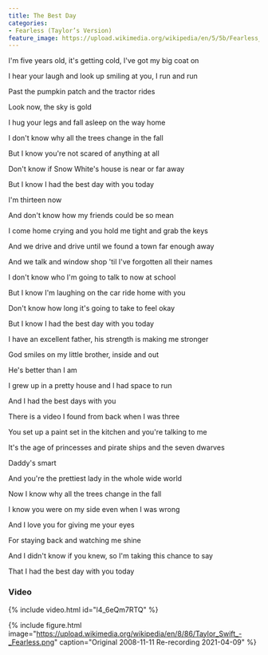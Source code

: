 ```yaml
---
title: The Best Day
categories:
- Fearless (Taylor’s Version)
feature_image: https://upload.wikimedia.org/wikipedia/en/5/5b/Fearless_%28Taylor%27s_Version%29_%282021_album_cover%29_by_Taylor_Swift.png
--- 
```

I'm five years old, it's getting cold, I've got my big coat on

I hear your laugh and look up smiling at you, I run and run

Past the pumpkin patch and the tractor rides

Look now, the sky is gold

I hug your legs and fall asleep on the way home

I don't know why all the trees change in the fall

But I know you're not scared of anything at all

Don't know if Snow White's house is near or far away

But I know I had the best day with you today

I'm thirteen now

And don't know how my friends could be so mean

I come home crying and you hold me tight and grab the keys

And we drive and drive until we found a town far enough away

And we talk and window shop 'til I've forgotten all their names

I don't know who I'm going to talk to now at school

But I know I'm laughing on the car ride home with you

Don't know how long it's going to take to feel okay

But I know I had the best day with you today

I have an excellent father, his strength is making me stronger

God smiles on my little brother, inside and out

He's better than I am

I grew up in a pretty house and I had space to run

And I had the best days with you

There is a video I found from back when I was three

You set up a paint set in the kitchen and you're talking to me

It's the age of princesses and pirate ships and the seven dwarves

Daddy's smart

And you're the prettiest lady in the whole wide world

Now I know why all the trees change in the fall

I know you were on my side even when I was wrong

And I love you for giving me your eyes

For staying back and watching me shine

And I didn't know if you knew, so I'm taking this chance to say

That I had the best day with you today
### Video

{% include video.html id="l4_6eQm7RTQ" %}




 {% include figure.html image="https://upload.wikimedia.org/wikipedia/en/8/86/Taylor_Swift_-_Fearless.png" caption="Original 2008-11-11 Re-recording 2021-04-09" %}